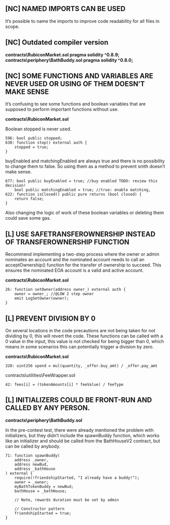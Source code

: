 ## [NC] NAMED IMPORTS CAN BE USED

It’s possible to name the imports to improve code readability for all files in scope.


## [NC] Outdated compiler version 

**contracts\RubiconMarket.sol pragma solidity ^0.8.9;**
**contracts\periphery\BathBuddy.sol pragma solidity ^0.8.0;**

## [NC] SOME FUNCTIONS AND VARIABLES ARE NEVER USED OR USING OF THEM DOESN’T MAKE SENSE

It’s confusing to see some functions and boolean variables that are supposed to perform important functions without use.

**contracts\RubiconMarket.sol**

Boolean stopped is never used.

    596: bool public stopped;
    630: function stop() external auth {
        stopped = true; 
    }

buyEnabled and matchingEnabled are always true and there is no possibility to change them to false.
So using them as a method to prevent smth doesn’t make sense. 

    677: bool public buyEnabled = true; //buy enabled TODO: review this decision!
        bool public matchingEnabled = true; //true: enable matching,
    622: function isClosed() public pure returns (bool closed) {
        return false; 
    }

Also changing the logic of work of these boolean variables or deleting them could save some gas.

## [L] USE SAFETRANSFEROWNERSHIP INSTEAD OF TRANSFEROWNERSHIP FUNCTION

Recommend implementing a two-step process where the owner or admin nominates an account and the nominated account needs to call an acceptOwnership() function for the transfer of ownership to succeed. This ensures the nominated EOA account is a valid and active account.

**contracts\RubiconMarket.sol**

    26: function setOwner(address owner_) external auth {
        owner = owner_; //@LOW 2 step owner
        emit LogSetOwner(owner);
    }

## [L] PREVENT DIVISION BY 0

On several locations in the code precautions are not being taken for not dividing by 0, this will revert the code.
These functions can be called with a 0 value in the input, this value is not checked for being bigger than 0, which means in some scenarios this can potentially trigger a division by zero.

**contracts\RubiconMarket.sol**

    320: uint256 spend = mul(quantity, _offer.buy_amt) / _offer.pay_amt

contracts\utilities\FeeWrapper.sol

    42: fees[i] = (tokenAmounts[i] * feeValue) / feeType

## [L] INITIALIZERS COULD BE FRONT-RUN AND CALLED BY ANY PERSON.

**contracts\periphery\BathBuddy.sol**

In the pre-contest test, there were already mentioned the problem with initializers, but they didn’t include the spawnBuddy function, which works like an initializer and should be called from the BathHouseV2 contract, but can be called by anybody.

    71: function spawnBuddy(
        address _owner,
        address newBud,
        address _bathHouse
    ) external { 
        require(!friendshipStarted, "I already have a buddy!");
        owner = _owner;
        myBathTokenBuddy = newBud;
        bathHouse = _bathHouse;

        // Note, rewards duration must be set by admin

        // Constructor pattern
        friendshipStarted = true;
    }
